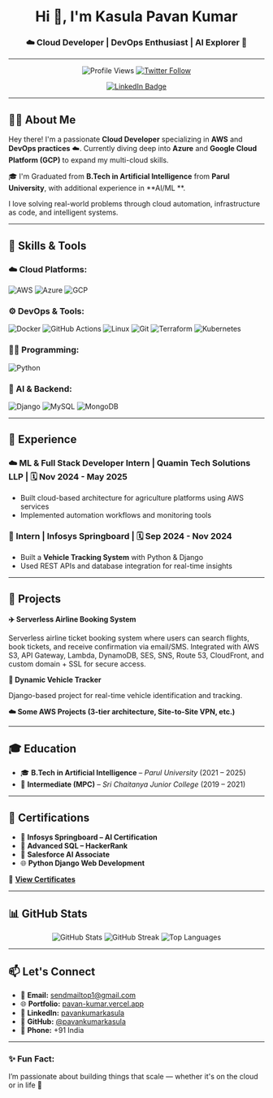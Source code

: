 <h1 align="center">Hi 👋, I'm Kasula Pavan Kumar</h1>
<h3 align="center">☁️ Cloud Developer | DevOps Enthusiast | AI Explorer 🚀</h3>

---

<p align="center">
  <img src="https://komarev.com/ghpvc/?username=pavankumarkasula73&label=Profile%20views&color=0e75b6&style=flat" alt="Profile Views" />
  <a href="https://twitter.com/pavankumarkasu3" target="_blank">
    <img src="https://img.shields.io/twitter/follow/pavankumarkasu3?logo=twitter&style=for-the-badge" alt="Twitter Follow" />
  </a>
</p>

<p align="center">
  <a href="https://linkedin.com/in/pavankumarkasulalinkden" target="_blank">
    <img src="https://img.shields.io/badge/LinkedIn-Connect-blue?style=for-the-badge" alt="LinkedIn Badge" />
  </a>
</p>

---

## 👨‍💻 About Me

Hey there! I'm a passionate **Cloud Developer** specializing in **AWS** and **DevOps practices** ☁️. Currently diving deep into **Azure** and **Google Cloud Platform (GCP)** to expand my multi-cloud skills.

🎓 I'm Graduated from **B.Tech in Artificial Intelligence** from **Parul University**, with additional experience in **AI/ML **.

I love solving real-world problems through cloud automation, infrastructure as code, and intelligent systems.

---

## 🚀 Skills & Tools

### ☁️ Cloud Platforms:
![AWS](https://img.shields.io/badge/AWS-FF9900?style=for-the-badge&logo=amazonaws&logoColor=white)
![Azure](https://img.shields.io/badge/Azure-0078D4?style=for-the-badge&logo=microsoftazure&logoColor=white)
![GCP](https://img.shields.io/badge/GCP-4285F4?style=for-the-badge&logo=googlecloud&logoColor=white)

### ⚙️ DevOps & Tools:
![Docker](https://img.shields.io/badge/Docker-2496ED?style=for-the-badge&logo=docker&logoColor=white)
![GitHub Actions](https://img.shields.io/badge/GitHub%20Actions-2088FF?style=for-the-badge&logo=githubactions&logoColor=white)
![Linux](https://img.shields.io/badge/Linux-FCC624?style=for-the-badge&logo=linux&logoColor=black)
![Git](https://img.shields.io/badge/Git-F05032?style=for-the-badge&logo=git&logoColor=white)
![Terraform](https://img.shields.io/badge/Terraform-623CE4?style=for-the-badge&logo=terraform&logoColor=white)
![Kubernetes](https://img.shields.io/badge/Kubernetes-326CE5?style=for-the-badge&logo=kubernetes&logoColor=white)

### 👨‍💻 Programming:
![Python](https://img.shields.io/badge/Python-3776AB?style=for-the-badge&logo=python&logoColor=white)

### 🧠 AI & Backend:
![Django](https://img.shields.io/badge/Django-092E20?style=for-the-badge&logo=django&logoColor=white)
![MySQL](https://img.shields.io/badge/MySQL-4479A1?style=for-the-badge&logo=mysql&logoColor=white)
![MongoDB](https://img.shields.io/badge/MongoDB-4EA94B?style=for-the-badge&logo=mongodb&logoColor=white)

---

## 💼 Experience

### ☁️ ML & Full Stack Developer Intern | **Quamin Tech Solutions LLP** | 🗓️ Nov 2024 - May 2025  
- Built cloud-based architecture for agriculture platforms using AWS services  
- Implemented automation workflows and monitoring tools  

### 🧠 Intern | **Infosys Springboard** | 🗓️ Sep 2024 - Nov 2024  
- Built a **Vehicle Tracking System** with Python & Django  
- Used REST APIs and database integration for real-time insights   

---

## 🚀 Projects
**✈️ Serverless Airline Booking System**

Serverless airline ticket booking system where users can search flights, book tickets, and receive confirmation via email/SMS. Integrated with AWS S3, API Gateway, Lambda, DynamoDB, SES, SNS, Route 53, CloudFront, and custom domain + SSL for secure access.  

**🚗 Dynamic Vehicle Tracker**

Django-based project for real-time vehicle identification and tracking.

**☁️ Some AWS Projects (3-tier architecture, Site-to-Site VPN, etc.)**

---

## 🎓 Education

- 🎓 **B.Tech in Artificial Intelligence** – *Parul University* (2021 – 2025)  
- 🧮 **Intermediate (MPC)** – *Sri Chaitanya Junior College* (2019 – 2021)

---

## 🏅 Certifications

- 📜 **Infosys Springboard – AI Certification**  
- 🧠 **Advanced SQL – HackerRank**  
- 🤖 **Salesforce AI Associate**  
- 🌐 **Python Django Web Development**  

📁 [**View Certificates**](https://drive.google.com/file/d/1FFVK5nuJVSpeuQo4PdAN8_cXX7kl1fZT/view?usp=sharing)

---

## 📊 GitHub Stats

<p align="center">
  <img src="https://github-readme-stats.vercel.app/api?username=pavankumarkasula73&show_icons=true&theme=radical" alt="GitHub Stats" />
  <img src="https://github-readme-streak-stats.herokuapp.com/?user=pavankumarkasula73&theme=radical" alt="GitHub Streak" />
  <img src="https://github-readme-stats.vercel.app/api/top-langs?username=pavankumarkasula73&layout=compact&theme=radical" alt="Top Languages" />
</p>

---

## 📫 Let's Connect

- 📧 **Email:** [sendmailtop1@gmail.com](mailto:sendmailtop1@gmail.com)  
- 🌐 **Portfolio:** [pavan-kumar.vercel.app](https://pavan-kumar.vercel.app)  
- 🔗 **LinkedIn:** [pavankumarkasula](https://linkedin.com/in/pavankumarkasulalinkden)  
- 🐙 **GitHub:** [@pavankumarkasula](https://github.com/pavankumarkasula73)  
- 📱 **Phone:** +91 India  

---

### ✨ Fun Fact:  
I’m passionate about building things that scale — whether it's on the cloud or in life 🚀
